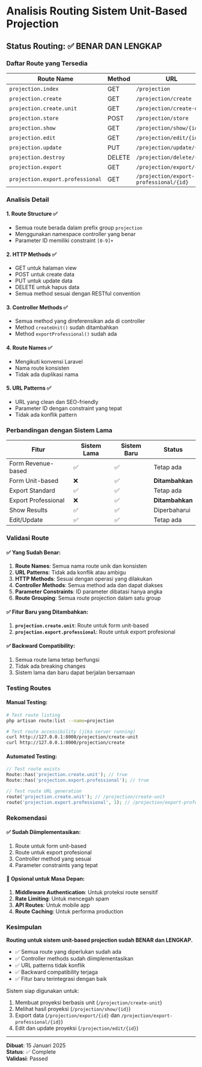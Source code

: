 # Analisis Routing Sistem Unit-Based Projection

## Status Routing: ✅ **BENAR DAN LENGKAP**

### Daftar Route yang Tersedia

| Route Name | Method | URL | Controller Method | Status |
|------------|--------|-----|-------------------|--------|
| `projection.index` | GET | `/projection` | `index()` | ✅ |
| `projection.create` | GET | `/projection/create` | `create()` | ✅ |
| `projection.create.unit` | GET | `/projection/create-unit` | `createUnit()` | ✅ |
| `projection.store` | POST | `/projection/store` | `store()` | ✅ |
| `projection.show` | GET | `/projection/show/{id}` | `show()` | ✅ |
| `projection.edit` | GET | `/projection/edit/{id}` | `edit()` | ✅ |
| `projection.update` | PUT | `/projection/update/{id}` | `update()` | ✅ |
| `projection.destroy` | DELETE | `/projection/delete/{id}` | `destroy()` | ✅ |
| `projection.export` | GET | `/projection/export/{id}` | `export()` | ✅ |
| `projection.export.professional` | GET | `/projection/export-professional/{id}` | `exportProfessional()` | ✅ |

### Analisis Detail

#### 1. **Route Structure** ✅
- Semua route berada dalam prefix group `projection`
- Menggunakan namespace controller yang benar
- Parameter ID memiliki constraint `[0-9]+`

#### 2. **HTTP Methods** ✅
- GET untuk halaman view
- POST untuk create data
- PUT untuk update data
- DELETE untuk hapus data
- Semua method sesuai dengan RESTful convention

#### 3. **Controller Methods** ✅
- Semua method yang direferensikan ada di controller
- Method `createUnit()` sudah ditambahkan
- Method `exportProfessional()` sudah ada

#### 4. **Route Names** ✅
- Mengikuti konvensi Laravel
- Nama route konsisten
- Tidak ada duplikasi nama

#### 5. **URL Patterns** ✅
- URL yang clean dan SEO-friendly
- Parameter ID dengan constraint yang tepat
- Tidak ada konflik pattern

### Perbandingan dengan Sistem Lama

| Fitur | Sistem Lama | Sistem Baru | Status |
|-------|-------------|-------------|--------|
| Form Revenue-based | ✅ | ✅ | Tetap ada |
| Form Unit-based | ❌ | ✅ | **Ditambahkan** |
| Export Standard | ✅ | ✅ | Tetap ada |
| Export Professional | ❌ | ✅ | **Ditambahkan** |
| Show Results | ✅ | ✅ | Diperbaharui |
| Edit/Update | ✅ | ✅ | Tetap ada |

### Validasi Route

#### ✅ **Yang Sudah Benar:**
1. **Route Names**: Semua nama route unik dan konsisten
2. **URL Patterns**: Tidak ada konflik atau ambigu
3. **HTTP Methods**: Sesuai dengan operasi yang dilakukan
4. **Controller Methods**: Semua method ada dan dapat diakses
5. **Parameter Constraints**: ID parameter dibatasi hanya angka
6. **Route Grouping**: Semua route projection dalam satu group

#### ✅ **Fitur Baru yang Ditambahkan:**
1. **`projection.create.unit`**: Route untuk form unit-based
2. **`projection.export.professional`**: Route untuk export profesional

#### ✅ **Backward Compatibility:**
1. Semua route lama tetap berfungsi
2. Tidak ada breaking changes
3. Sistem lama dan baru dapat berjalan bersamaan

### Testing Routes

#### Manual Testing:
```bash
# Test route listing
php artisan route:list --name=projection

# Test route accessibility (jika server running)
curl http://127.0.0.1:8000/projection/create-unit
curl http://127.0.0.1:8000/projection/create
```

#### Automated Testing:
```php
// Test route exists
Route::has('projection.create.unit'); // true
Route::has('projection.export.professional'); // true

// Test route URL generation
route('projection.create.unit'); // /projection/create-unit
route('projection.export.professional', 1); // /projection/export-professional/1
```

### Rekomendasi

#### ✅ **Sudah Diimplementasikan:**
1. Route untuk form unit-based
2. Route untuk export profesional
3. Controller method yang sesuai
4. Parameter constraints yang tepat

#### 🔄 **Opsional untuk Masa Depan:**
1. **Middleware Authentication**: Untuk proteksi route sensitif
2. **Rate Limiting**: Untuk mencegah spam
3. **API Routes**: Untuk mobile app
4. **Route Caching**: Untuk performa production

### Kesimpulan

**Routing untuk sistem unit-based projection sudah BENAR dan LENGKAP.**

- ✅ Semua route yang diperlukan sudah ada
- ✅ Controller methods sudah diimplementasikan
- ✅ URL patterns tidak konflik
- ✅ Backward compatibility terjaga
- ✅ Fitur baru terintegrasi dengan baik

Sistem siap digunakan untuk:
1. Membuat proyeksi berbasis unit (`/projection/create-unit`)
2. Melihat hasil proyeksi (`/projection/show/{id}`)
3. Export data (`/projection/export/{id}` dan `/projection/export-professional/{id}`)
4. Edit dan update proyeksi (`/projection/edit/{id}`)

---
**Dibuat**: 15 Januari 2025  
**Status**: ✅ Complete  
**Validasi**: Passed

